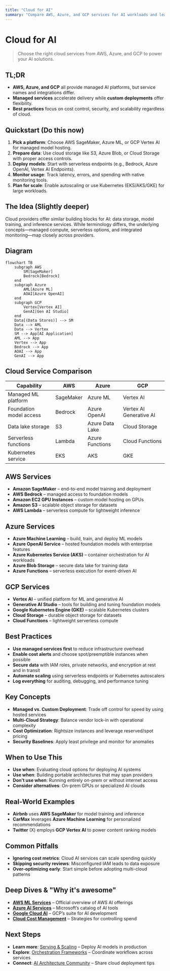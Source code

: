 ```yaml
---
title: "Cloud for AI"
summary: "Compare AWS, Azure, and GCP services for AI workloads and learn best practices"
---
```


# Cloud for AI

> Choose the right cloud services from AWS, Azure, and GCP to power your AI solutions.

## TL;DR
- **AWS, Azure, and GCP** all provide managed AI platforms, but service names and integrations differ.
- **Managed services** accelerate delivery while **custom deployments** offer flexibility.
- **Best practices** focus on cost control, security, and scalability regardless of cloud.

## Quickstart (Do this now)
1. **Pick a platform**: Choose AWS SageMaker, Azure ML, or GCP Vertex AI for managed model hosting.
2. **Prepare data**: Use cloud storage like S3, Azure Blob, or Cloud Storage with proper access controls.
3. **Deploy models**: Start with serverless endpoints (e.g., Bedrock, Azure OpenAI, Vertex AI Endpoints).
4. **Monitor usage**: Track latency, errors, and spending with native monitoring tools.
5. **Plan for scale**: Enable autoscaling or use Kubernetes (EKS/AKS/GKE) for large workloads.

## The Idea (Slightly deeper)
Cloud providers offer similar building blocks for AI: data storage, model training, and inference services. While terminology differs, the underlying concepts—managed compute, serverless options, and integrated monitoring—map closely across providers.

## Diagram
```mermaid
flowchart TB
    subgraph AWS
        SM[SageMaker]
        Bedrock[Bedrock]
    end
    subgraph Azure
        AML[Azure ML]
        AOAI[Azure OpenAI]
    end
    subgraph GCP
        Vertex[Vertex AI]
        GenAI[Gen AI Studio]
    end
    Data[(Data Stores)] --> SM
    Data --> AML
    Data --> Vertex
    SM --> App[AI Application]
    AML --> App
    Vertex --> App
    Bedrock --> App
    AOAI --> App
    GenAI --> App
```

## Cloud Service Comparison
| Capability | AWS | Azure | GCP |
|------------|-----|-------|-----|
| Managed ML platform | SageMaker | Azure ML | Vertex AI |
| Foundation model access | Bedrock | Azure OpenAI | Vertex AI Generative AI |
| Data lake storage | S3 | Azure Data Lake | Cloud Storage |
| Serverless functions | Lambda | Azure Functions | Cloud Functions |
| Kubernetes service | EKS | AKS | GKE |

## AWS Services
- **Amazon SageMaker** – end-to-end model training and deployment
- **AWS Bedrock** – managed access to foundation models
- **Amazon EC2 GPU Instances** – custom model hosting on GPUs
- **Amazon S3** – scalable object storage for datasets
- **AWS Lambda** – serverless compute for lightweight inference

## Azure Services
- **Azure Machine Learning** – build, train, and deploy ML models
- **Azure OpenAI Service** – hosted foundation models with enterprise features
- **Azure Kubernetes Service (AKS)** – container orchestration for AI workloads
- **Azure Blob Storage** – secure data lake for training data
- **Azure Functions** – serverless execution for event-driven AI

## GCP Services
- **Vertex AI** – unified platform for ML and generative AI
- **Generative AI Studio** – tools for building and tuning foundation models
- **Google Kubernetes Engine (GKE)** – scalable Kubernetes clusters
- **Cloud Storage** – durable object storage for datasets
- **Cloud Functions** – lightweight serverless compute

## Best Practices
- **Use managed services first** to reduce infrastructure overhead
- **Enable cost alerts** and choose spot/preemptible instances when possible
- **Secure data** with IAM roles, private networks, and encryption at rest and in transit
- **Automate scaling** using serverless endpoints or Kubernetes autoscalers
- **Log everything** for auditing, debugging, and performance tuning

## Key Concepts
- **Managed vs. Custom Deployment**: Trade off control for speed by using hosted services
- **Multi-Cloud Strategy**: Balance vendor lock-in with operational complexity
- **Cost Optimization**: Rightsize instances and leverage reserved/spot pricing
- **Security Baselines**: Apply least privilege and monitor for anomalies

## When to Use This
- **Use when**: Evaluating cloud options for deploying AI systems
- **Use when**: Building portable architectures that may span providers
- **Don't use when**: Running entirely on-prem or without internet access
- **Consider alternatives**: On-prem GPUs or specialized AI clouds

## Real-World Examples
- **Airbnb** uses **AWS SageMaker** for model training and inference
- **CarMax** leverages **Azure Machine Learning** for personalized recommendations
- **Twitter** (X) employs **GCP Vertex AI** to power content ranking models

## Common Pitfalls
- **Ignoring cost metrics**: Cloud AI services can scale spending quickly
- **Skipping security reviews**: Misconfigured IAM leads to data exposure
- **Over-optimizing early**: Start simple before adopting multi-cloud patterns

## Deep Dives & "Why it's awesome"
- **[AWS ML Services](https://aws.amazon.com/machine-learning/)** – Official overview of AWS AI offerings
- **[Azure AI Services](https://azure.microsoft.com/en-us/solutions/ai/)** – Microsoft’s catalog of AI tools
- **[Google Cloud AI](https://cloud.google.com/products/ai)** – GCP’s suite for AI development
- **[Cloud Cost Management](https://cloud.google.com/docs/enterprise/best-practices-for-cloud-cost-management)** – Strategies for controlling spend

## Next Steps
- **Learn more**: [Serving & Scaling](ai-architecture-topics/serving-and-scaling.md) – Deploy AI models in production
- **Explore**: [Orchestration Frameworks](ai-architecture-topics/orchestration-frameworks.md) – Coordinate workflows across services
- **Connect**: [AI Architecture Community](https://github.com/topics/ai-architecture) – Share cloud deployment tips


